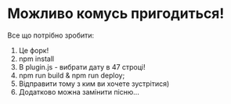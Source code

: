 # Можливо комусь пригодиться!

Все що потрібно зробити:

1. Це форк!
2. npm install
3. В plugin.js - вибрати дату в 47 строці!
4. npm run build & npm run deploy;
5. Відправити тому з ким ви хочете зустрітися)
6. Додатково можна замінити пісню...
